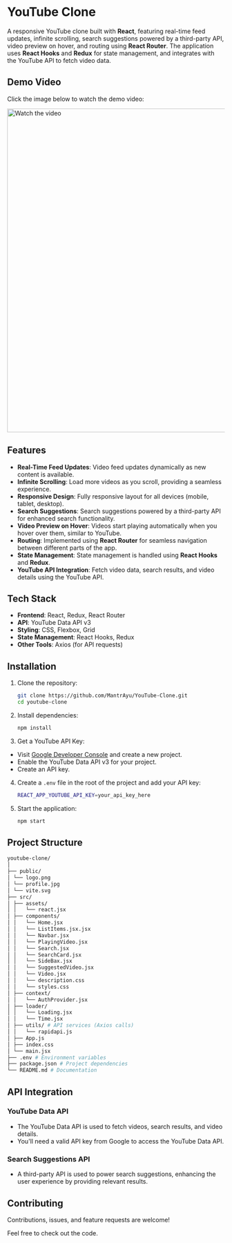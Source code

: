 # YouTube Clone

A responsive YouTube clone built with **React**, featuring real-time feed updates, infinite scrolling, search suggestions powered by a third-party API, video preview on hover, and routing using **React Router**. The application uses **React Hooks** and **Redux** for state management, and integrates with the YouTube API to fetch video data.

## Demo Video

Click the image below to watch the demo video:

<a href="https://youtu.be/CViU7TpQViY" target="_blank">
    <img src="https://img.youtube.com/vi/CViU7TpQViY/maxresdefault.jpg" alt="Watch the video" width="750"/>
</a>

## Features

- **Real-Time Feed Updates**: Video feed updates dynamically as new content is available.
- **Infinite Scrolling**: Load more videos as you scroll, providing a seamless experience.
- **Responsive Design**: Fully responsive layout for all devices (mobile, tablet, desktop).
- **Search Suggestions**: Search suggestions powered by a third-party API for enhanced search functionality.
- **Video Preview on Hover**: Videos start playing automatically when you hover over them, similar to YouTube.
- **Routing**: Implemented using **React Router** for seamless navigation between different parts of the app.
- **State Management**: State management is handled using **React Hooks** and **Redux**.
- **YouTube API Integration**: Fetch video data, search results, and video details using the YouTube API.

## Tech Stack

- **Frontend**: React, Redux, React Router
- **API**: YouTube Data API v3
- **Styling**: CSS, Flexbox, Grid
- **State Management**: React Hooks, Redux
- **Other Tools**: Axios (for API requests)

## Installation

1. Clone the repository:

    ```bash
    git clone https://github.com/MantrAyu/YouTube-Clone.git
    cd youtube-clone
    ```

2. Install dependencies:

    ```bash
    npm install
    ```

3. Get a YouTube API Key:

- Visit [Google Developer Console](https://console.developers.google.com/) and create a new project.
- Enable the YouTube Data API v3 for your project.
- Create an API key.

4. Create a `.env` file in the root of the project and add your API key:

    ```bash
    REACT_APP_YOUTUBE_API_KEY=your_api_key_here
    ```

5. Start the application:

    ```bash
    npm start
    ```

## Project Structure

```bash
youtube-clone/ 
│ 
├── public/ 
│ └── logo.png 
│ └── profile.jpg 
│ └── vite.svg 
├── src/ 
│ ├── assets/ 
│ │   └── react.jsx 
│ ├── components/ 
│ │   └── Home.jsx 
│ │   └── ListItems.jsx.jsx 
│ │   └── Navbar.jsx 
│ │   └── PlayingVideo.jsx 
│ │   └── Search.jsx 
│ │   └── SearchCard.jsx 
│ │   └── SideBax.jsx 
│ │   └── SuggestedVideo.jsx 
│ │   └── Video.jsx 
│ │   └── description.css 
│ │   └── styles.css 
│ ├── context/ 
│ │   └── AuthProvider.jsx 
│ ├── loader/ 
│ │   └── Loading.jsx 
│ │   └── Time.jsx 
│ ├── utils/ # API services (Axios calls) 
│ │   └── rapidapi.js 
│ ├── App.js 
│ ├── index.css 
│ └── main.jsx 
├── .env # Environment variables 
├── package.json # Project dependencies 
└── README.md # Documentation 
```


## API Integration

### YouTube Data API

- The YouTube Data API is used to fetch videos, search results, and video details.
- You'll need a valid API key from Google to access the YouTube Data API.

### Search Suggestions API

- A third-party API is used to power search suggestions, enhancing the user experience by providing relevant results.

## Contributing

Contributions, issues, and feature requests are welcome!

Feel free to check out the code.
